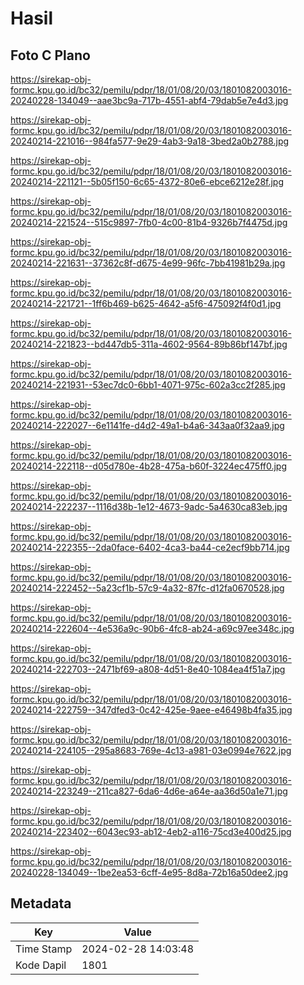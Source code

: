 # Hasil

## Foto C Plano

https://sirekap-obj-formc.kpu.go.id/bc32/pemilu/pdpr/18/01/08/20/03/1801082003016-20240228-134049--aae3bc9a-717b-4551-abf4-79dab5e7e4d3.jpg

https://sirekap-obj-formc.kpu.go.id/bc32/pemilu/pdpr/18/01/08/20/03/1801082003016-20240214-221016--984fa577-9e29-4ab3-9a18-3bed2a0b2788.jpg

https://sirekap-obj-formc.kpu.go.id/bc32/pemilu/pdpr/18/01/08/20/03/1801082003016-20240214-221121--5b05f150-6c65-4372-80e6-ebce6212e28f.jpg

https://sirekap-obj-formc.kpu.go.id/bc32/pemilu/pdpr/18/01/08/20/03/1801082003016-20240214-221524--515c9897-7fb0-4c00-81b4-9326b7f4475d.jpg

https://sirekap-obj-formc.kpu.go.id/bc32/pemilu/pdpr/18/01/08/20/03/1801082003016-20240214-221631--37362c8f-d675-4e99-96fc-7bb41981b29a.jpg

https://sirekap-obj-formc.kpu.go.id/bc32/pemilu/pdpr/18/01/08/20/03/1801082003016-20240214-221721--1ff6b469-b625-4642-a5f6-475092f4f0d1.jpg

https://sirekap-obj-formc.kpu.go.id/bc32/pemilu/pdpr/18/01/08/20/03/1801082003016-20240214-221823--bd447db5-311a-4602-9564-89b86bf147bf.jpg

https://sirekap-obj-formc.kpu.go.id/bc32/pemilu/pdpr/18/01/08/20/03/1801082003016-20240214-221931--53ec7dc0-6bb1-4071-975c-602a3cc2f285.jpg

https://sirekap-obj-formc.kpu.go.id/bc32/pemilu/pdpr/18/01/08/20/03/1801082003016-20240214-222027--6e1141fe-d4d2-49a1-b4a6-343aa0f32aa9.jpg

https://sirekap-obj-formc.kpu.go.id/bc32/pemilu/pdpr/18/01/08/20/03/1801082003016-20240214-222118--d05d780e-4b28-475a-b60f-3224ec475ff0.jpg

https://sirekap-obj-formc.kpu.go.id/bc32/pemilu/pdpr/18/01/08/20/03/1801082003016-20240214-222237--1116d38b-1e12-4673-9adc-5a4630ca83eb.jpg

https://sirekap-obj-formc.kpu.go.id/bc32/pemilu/pdpr/18/01/08/20/03/1801082003016-20240214-222355--2da0face-6402-4ca3-ba44-ce2ecf9bb714.jpg

https://sirekap-obj-formc.kpu.go.id/bc32/pemilu/pdpr/18/01/08/20/03/1801082003016-20240214-222452--5a23cf1b-57c9-4a32-87fc-d12fa0670528.jpg

https://sirekap-obj-formc.kpu.go.id/bc32/pemilu/pdpr/18/01/08/20/03/1801082003016-20240214-222604--4e536a9c-90b6-4fc8-ab24-a69c97ee348c.jpg

https://sirekap-obj-formc.kpu.go.id/bc32/pemilu/pdpr/18/01/08/20/03/1801082003016-20240214-222703--2471bf69-a808-4d51-8e40-1084ea4f51a7.jpg

https://sirekap-obj-formc.kpu.go.id/bc32/pemilu/pdpr/18/01/08/20/03/1801082003016-20240214-222759--347dfed3-0c42-425e-9aee-e46498b4fa35.jpg

https://sirekap-obj-formc.kpu.go.id/bc32/pemilu/pdpr/18/01/08/20/03/1801082003016-20240214-224105--295a8683-769e-4c13-a981-03e0994e7622.jpg

https://sirekap-obj-formc.kpu.go.id/bc32/pemilu/pdpr/18/01/08/20/03/1801082003016-20240214-223249--211ca827-6da6-4d6e-a64e-aa36d50a1e71.jpg

https://sirekap-obj-formc.kpu.go.id/bc32/pemilu/pdpr/18/01/08/20/03/1801082003016-20240214-223402--6043ec93-ab12-4eb2-a116-75cd3e400d25.jpg

https://sirekap-obj-formc.kpu.go.id/bc32/pemilu/pdpr/18/01/08/20/03/1801082003016-20240228-134049--1be2ea53-6cff-4e95-8d8a-72b16a50dee2.jpg


## Metadata

| Key        | Value               |
| ---------- | ------------------- |
| Time Stamp | 2024-02-28 14:03:48 |
| Kode Dapil | 1801                |



